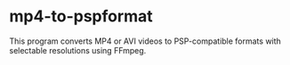 # mp4-to-pspformat
This program converts MP4 or AVI videos to PSP-compatible formats with selectable resolutions using FFmpeg.
